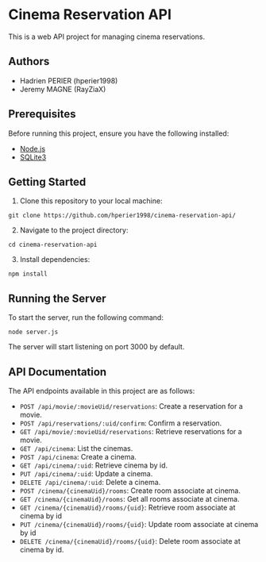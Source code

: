 # Cinema Reservation API

This is a web API project for managing cinema reservations.

## Authors
- Hadrien PERIER (hperier1998)
- Jeremy MAGNE (RayZiaX)

## Prerequisites

Before running this project, ensure you have the following installed:

- [Node.js](https://nodejs.org/)
- [SQLite3](https://www.sqlite.org/download.html)

## Getting Started

1. Clone this repository to your local machine:

```git clone https://github.com/hperier1998/cinema-reservation-api/```

2. Navigate to the project directory:

```cd cinema-reservation-api```

3. Install dependencies:

```npm install```

## Running the Server

To start the server, run the following command:

```node server.js```

The server will start listening on port 3000 by default.

## API Documentation

The API endpoints available in this project are as follows:

- `POST /api/movie/:movieUid/reservations`: Create a reservation for a movie.
- `POST /api/reservations/:uid/confirm`: Confirm a reservation.
- `GET /api/movie/:movieUid/reservations`: Retrieve reservations for a movie.
- `GET /api/cinema`: List the cinemas.
- `POST /api/cinema`: Create a cinema.
- `GET /api/cinema/:uid`: Retrieve cinema by id.
- `PUT /api/cinema/:uid`: Update a cinema.
- `DELETE /api/cinema/:uid`: Delete a cinema.
- `POST /cinema/{cinemaUid}/rooms`: Create room associate at cinema.
- `GET /cinema/{cinemaUid}/rooms`: Get all rooms associate at cinema.
- `GET /cinema/{cinemaUid}/rooms/{uid}`: Retrieve room associate at cinema by id
- `PUT /cinema/{cinemaUid}/rooms/{uid}`: Update room associate at cinema by id
- `DELETE /cinema/{cinemaUid}/rooms/{uid}`: Delete room associate at cinema by id.